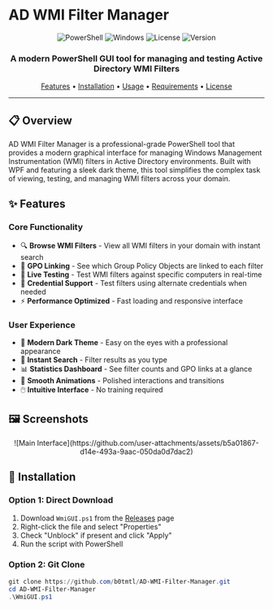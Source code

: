 # AD WMI Filter Manager

<div align="center">

![PowerShell](https://img.shields.io/badge/PowerShell-%235391FE.svg?style=for-the-badge&logo=powershell&logoColor=white)
![Windows](https://img.shields.io/badge/Windows-0078D6?style=for-the-badge&logo=windows&logoColor=white)
![License](https://img.shields.io/badge/License-Custom%20Non--Commercial-yellow.svg?style=for-the-badge)
![Version](https://img.shields.io/badge/Version-3.1-blue.svg?style=for-the-badge)

<h3>A modern PowerShell GUI tool for managing and testing Active Directory WMI Filters</h3>

[Features](#features) • [Installation](#installation) • [Usage](#usage) • [Requirements](#requirements) • [License](#license)

</div>

---

## 📋 Overview

AD WMI Filter Manager is a professional-grade PowerShell tool that provides a modern graphical interface for managing Windows Management Instrumentation (WMI) filters in Active Directory environments. Built with WPF and featuring a sleek dark theme, this tool simplifies the complex task of viewing, testing, and managing WMI filters across your domain.

## ✨ Features

### Core Functionality
- 🔍 **Browse WMI Filters** - View all WMI filters in your domain with instant search
- 🔗 **GPO Linking** - See which Group Policy Objects are linked to each filter
- 🧪 **Live Testing** - Test WMI filters against specific computers in real-time
- 🔐 **Credential Support** - Test filters using alternate credentials when needed
- ⚡ **Performance Optimized** - Fast loading and responsive interface

### User Experience
- 🎨 **Modern Dark Theme** - Easy on the eyes with a professional appearance
- 🔎 **Instant Search** - Filter results as you type
- 📊 **Statistics Dashboard** - See filter counts and GPO links at a glance
- 💫 **Smooth Animations** - Polished interactions and transitions
- 🖱️ **Intuitive Interface** - No training required

## 🖼️ Screenshots

<div align="center">
![Main Interface](https://github.com/user-attachments/assets/b5a01867-d14e-493a-9aac-050da0d7dac2)
</div>

## 🚀 Installation

### Option 1: Direct Download
1. Download `WmiGUI.ps1` from the [Releases](https://github.com/b0tmtl/AD-WMI-Filter-Manager/releases) page
2. Right-click the file and select "Properties"
3. Check "Unblock" if present and click "Apply"
4. Run the script with PowerShell

### Option 2: Git Clone
```powershell
git clone https://github.com/b0tmtl/AD-WMI-Filter-Manager.git
cd AD-WMI-Filter-Manager
.\WmiGUI.ps1
